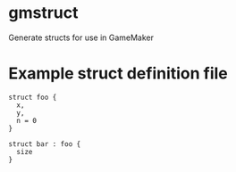 # gmstruct
Generate structs for use in GameMaker

# Example struct definition file
```gml
struct foo {
  x,
  y,
  n = 0
}

struct bar : foo {
  size
}
```

